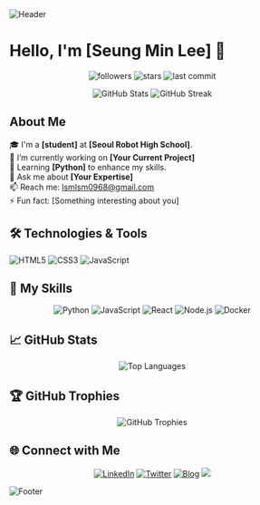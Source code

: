 <img src="https://capsule-render.vercel.app/api?type=waving&color=0:EEFF00,100:a82da8&height=250&section=header&text=Welcome%20to%20My%20Profile!&fontSize=60&fontAlignY=40&fontColor=ffffff" alt="Header" />

# Hello, I'm [Seung Min Lee] 👋

<p align="center">
  <img src="https://img.shields.io/github/followers/lsmmm1?style=social" alt="followers">
  <img src="https://img.shields.io/github/stars/lsmmm1?style=social" alt="stars">
  <img src="https://img.shields.io/github/last-commit/your-username/lsmmm1?style=flat&color=yellow" alt="last commit">
</p>

<p align="center">
  <img src="https://github-readme-stats.vercel.app/api?username=lsmmm1&show_icons=true&theme=radical&count_private=true&hide_border=true" alt="GitHub Stats">
  <img src="https://github-readme-streak-stats.herokuapp.com/?user=lsmmm1&theme=radical&hide_border=true" alt="GitHub Streak">
</p>

## About Me

🎓 I'm a **[student]** at **[Seoul Robot High School]**.  
🔭 I’m currently working on **[Your Current Project]**  
🌱 Learning **[Python]** to enhance my skills.  
💬 Ask me about **[Your Expertise]**  
📫 Reach me: [lsmlsm0968@gmail.com](mailto:your.email@example.com)  
⚡ Fun fact: [Something interesting about you]

## 🛠️ Technologies & Tools

![HTML5](https://img.shields.io/badge/HTML5-%23E34F26.svg?style=for-the-badge&logo=html5&logoColor=white)
![CSS3](https://img.shields.io/badge/CSS3-%231572B6.svg?style=for-the-badge&logo=css3&logoColor=white)
![JavaScript](https://img.shields.io/badge/JavaScript-%23F7DF1E.svg?style=for-the-badge&logo=javascript&logoColor=black)

## 🚀 My Skills

<p align="center">
  <img src="https://img.shields.io/badge/Python-3776AB?style=for-the-badge&logo=python&logoColor=white" alt="Python">
  <img src="https://img.shields.io/badge/JavaScript-F7DF1E?style=for-the-badge&logo=javascript&logoColor=black" alt="JavaScript">
  <img src="https://img.shields.io/badge/React-61DAFB?style=for-the-badge&logo=react&logoColor=black" alt="React">
  <img src="https://img.shields.io/badge/Node.js-339933?style=for-the-badge&logo=nodedotjs&logoColor=white" alt="Node.js">
  <img src="https://img.shields.io/badge/Docker-2496ED?style=for-the-badge&logo=docker&logoColor=white" alt="Docker">
</p>

## 📈 GitHub Stats

<p align="center">
  <img src="https://github-readme-stats.vercel.app/api/top-langs/?username=lsmmm1&layout=compact&theme=radical&hide_border=true" alt="Top Languages">
</p>

## 🏆 GitHub Trophies

<p align="center">
  <img src="https://github-profile-trophy.vercel.app/?username=lsmmm1&theme=radical&no-frame=true&column=7" alt="GitHub Trophies">
</p>

## 🌐 Connect with Me

<p align="center">
  <a href="https://www.linkedin.com/in/[your-linkedin-profile](https://www.linkedin.com/in/%EC%8A%B9%EB%AF%BC-%EC%9D%B4-20b845326/)"><img src="https://img.shields.io/badge/LinkedIn-blue?style=for-the-badge&logo=linkedin&logoColor=white" alt="LinkedIn"></a>
  <a href="https://twitter.com/your-twitter-profile"><img src="https://img.shields.io/badge/Twitter-1DA1F2?style=for-the-badge&logo=twitter&logoColor=white" alt="Twitter"></a>
  <a href="https://your-blog-url.com"><img src="https://img.shields.io/badge/Blog-DD0B78?style=for-the-badge&logo=hashnode&logoColor=white" alt="Blog"></a>
  <a href="https://www.instagram.com/6unoyunr/">
    <img src="https://img.shields.io/badge/Instagram-ff69b4?style=plastic&logo=Instagram&logoColor=white"/>
  </a>
</p>

<img src="https://capsule-render.vercel.app/api?type=waving&color=0:a82da8,100:EEFF00&height=150&section=footer&fontSize=50" alt="Footer" />
